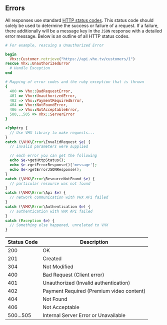 <!-- ERRORS -->
<h2 class="head-3 margin-top-xlarge padding-top-xlarge border-top margin-bottom-medium" id="errors">Errors</h2>

<section class="text-2 contain margin-bottom-large">
  All responses use standard <a href="https://en.wikipedia.org/wiki/List_of_HTTP_status_codes">HTTP status codes</a>. This status code should solely be used to determine the success or failure of a request. If a failure, there additionally will be a message key in the <code>JSON</code> response with a detailed error message. Below is an outline of all HTTP status codes.
</section>


```ruby
# For example, rescuing a Unauthorized Error

begin
  Vhx::Customer.retrieve("https://api.vhx.tv/customers/1")
rescue Vhx::UnauthorizedError
  # Handle Exception
end

# Mapping of error codes and the ruby exception that is thrown
{
  400 => Vhx::BadRequestError,
  401 => Vhx::UnauthorizedError,
  402 => Vhx::PaymentRequiredError,
  404 => Vhx::NotFoundError,
  406 => Vhx::NotAcceptableError,
  500...505 => Vhx::ServerError
}
```

```php
<?phptry {
  // Use VHX library to make requests...
}
catch (\VHX\Error\InvalidRequest $e) {
  // invalid parameters were supplied

  // each error you can get the following
  echo $e->getHttpStatus();
  echo $e->getErrorResponse()['message'];
  echo $e->getErrorJSONResponse();
}
catch (\VHX\Error\ResourceNotFound $e) {
  // particular resource was not found
}
catch (\VHX\Error\Api $e) {
  // network communication with VHX API failed
}
catch (\VHX\Error\Authentication $e) {
  // authentication with VHX API failed
}
catch (Exception $e) {
  // Something else happened, unrelated to VHX
}
```

<table class="margin-bottom-xlarge padding-bottom-xlarge">
  <thead>
    <tr class="text-2">
      <th class="padding-medium nowrap">Status Code</th>
      <th class="padding-medium">Description</th>
    </tr>
  </thead>

  <tbody>
    <tr class="text-2 border-bottom border--light-gray">
      <td class="text--navy">200</td>
      <td>OK</td>
    </tr>
    <tr class="text-2 border-bottom border--light-gray">
      <td class="text--navy">201</td>
      <td>Created</td>
    </tr>
    <tr class="text-2 border-bottom border--light-gray">
      <td class="text--navy">304</td>
      <td>Not Modified</td>
    </tr>
    <tr class="text-2 border-bottom border--light-gray">
      <td class="text--navy">400</td>
      <td>Bad Request (Client error)</td>
    </tr>
    <tr class="text-2 border-bottom border--light-gray">
      <td class="text--navy">401</td>
      <td>Unauthorized (Invalid authentication)</td>
    </tr>
    <tr class="text-2 border-bottom border--light-gray">
      <td class="text--navy">402</td>
      <td>Payment Required (Premium video content)</td>
    </tr>
    <tr class="text-2 border-bottom border--light-gray">
      <td class="text--navy">404</td>
      <td>Not Found</td>
    </tr>
    <tr class="text-2 border-bottom border--light-gray">
      <td class="text--navy">406</td>
      <td>Not Acceptable</td>
    </tr>
    <tr class="text-2 border-bottom border--light-gray">
      <td class="text--navy">500...505</td>
      <td>Internal Server Error or Unavailable</td>
    </tr>
  </tbody>
</table>
